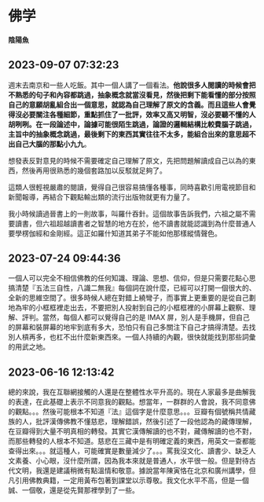 # 佛学

#### 陰陽魚

## 2023-09-07 07:32:23

週末去南京和一些人吃飯。其中一個人講了一個看法。**他說很多人閱讀的時候會把不熟悉的句子和內容都跳過，抽象概念就當沒看見，然後把剩下能看懂的部分按照自己的意願胡亂組合出一個意思，就認為自己理解了原文的含義。而且這些人會覺得沒必要關注各種細節，重點抓住了一批評，效率又高又明智，沒必要聽不懂的人胡咧咧。在一段論述中，論據可能很陌生跳過，論證的邏輯結構比較費腦子跳過，主旨中的抽象概念跳過，最後剩下的東西其實往往不太多，能組合出來的意思超不出自己大腦的那點小九九**。

想發表反對意見的時候不需要確定自己理解了原文，先把問題解讀成自己以為的東西，然後再用很熟悉的幾個套路加以反駁就足夠了。

這類人很輕視嚴肅的閱讀，覺得自己很容易搞懂各種事，同時喜歡引用電視節目和新聞報導，再結合下觀點輸出類的流行出版物就更有力量了。

我小時候讀過晉書上的一則故事，叫羅什吞針。這個故事告訴我們，六祖之屬不需要讀書，但六祖超越讀書者之智慧的地方在於，他不讀書就能認識到為什麼普通人要學楞伽經和金剛經。這正如羅什知道其弟子不能如他那樣縱情聲色。

## 2023-07-24 09:44:36

一個人可以完全不相信佛教的任何知識、理論、思想、信仰，但是只需要花點心思搞清楚『五法三自性，八識二無我』每個詞在說什麼，已經可以打開一個很大的、全新的思維空間了。很多時候人總在對錯上繞彎子，而事實上更重要的是從自己劃地為牢的小框框裡走出去，不要把別人投射到自己的小框框裡的小屏幕上觀察、理解、評判。當然，每個人都可以覺得自己的是 IMAX 屏，別人是手機屏，但自己的屏幕和裝屏幕的地牢到底有多大，恐怕只有自己多關注下自己才搞得清楚。去找別人槓再多，也杠不出什麼新東西來。一個人持續的內觀，很快就能找到那些詞彙的用武之地。

## 2023-06-16 12:13:42

總的來說，我在互聯網接觸的人還是在整體性水平升高的。現在人家最多是曲解我的表達，在此基礎上表示不同意我的觀點。想當年，一群群的人會說，我不同意佛的觀點。。。然後可能根本不知道『法』這個字是什麼意思。。。豆瓣有個號稱共情藏族的人，批評漢傳佛教不懂慈悲，理解錯誤，然後引述了一段他認為的藏傳理解，在豆瓣得到大量不明真相的轉發。其實它漢傳解讀的也不對，藏傳解讀的也不對，而那些轉發的人根本不知道。慈悲在三藏中是有明確定義的東西，用英文一查都能查得出來。。。就這種人，可能確實是數量減少了。。。罵我沒文化、讀書少、缺乏人文素養、小心眼，沒什麼所謂，因為我本來就是普通人，水平很一般。但是對待古代文明，我還是建議稍微有點溫情和敬意。據說當年陳寅恪在北京和廣州講學，但凡引用佛教典籍，一定用黃布包著到課堂以示尊敬。我文化水平不高，但是一個誠、一個敬，還是從先賢那裡學到了一些。